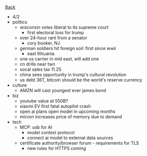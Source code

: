 [Back](./index.md)

- 4/2
- politics
  - wisconsin votes liberal to its supreme court
    - first electoral loss for trump
  - over 24-hour rant from a senator
    - cory booker, NJ
  - german soldiers hit foreign soil: first since wwii
    - east lithuania
  - one us carrier in mid east, will add one
  - cn drills near twn
  - socal sales tax 11.25
  - china sees opportunity in trump's cultural revolution
  - us debt 36T, bitcoin should be the world's reserve currency
- culture
  - AMZN will cast youngest ever james bond
- biz
  - youtube value at 550B?
  - xiaomi EV first fatal autopilot crash
  - open ai plans open model in upcoming months
  - micron increases price of memory due to demand
- tech
  - MCP: usb for AI
    - model context protocol
    - connect ai model to external data sources
  - certificate authority/browser forum - requirements for TLS
    - new rules for HTTPS coming
